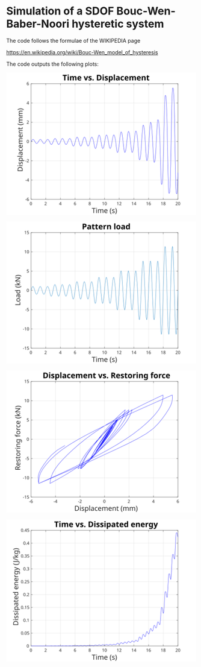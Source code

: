  # Simulation of a SDOF Bouc-Wen-Baber-Noori hysteretic system
 
 The code follows the formulae of the WIKIPEDIA page
 
 https://en.wikipedia.org/wiki/Bouc-Wen_model_of_hysteresis

The code outputs the following plots:

![](figs/time_vs_displ.svg)

![](figs/time_vs_load.svg)

![](figs/displ_vs_restoring_force.svg)

![](figs/time_vs_dissipated_energy.svg)
